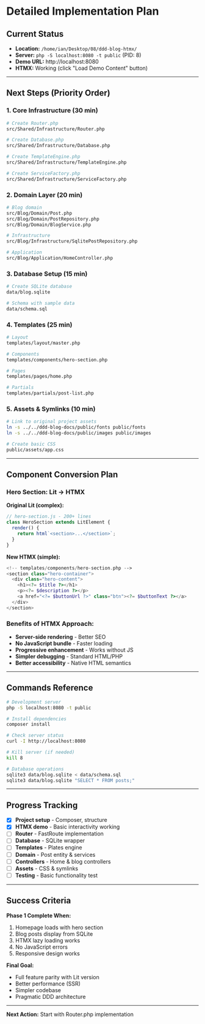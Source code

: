 # Detailed Implementation Plan

## Current Status
- **Location:** `/home/ian/Desktop/08/ddd-blog-htmx/`
- **Server:** `php -S localhost:8080 -t public` (PID: 8)
- **Demo URL:** http://localhost:8080
- **HTMX:** Working (click "Load Demo Content" button)

---

## Next Steps (Priority Order)

### **1. Core Infrastructure (30 min)**
```bash
# Create Router.php
src/Shared/Infrastructure/Router.php

# Create Database.php  
src/Shared/Infrastructure/Database.php

# Create TemplateEngine.php
src/Shared/Infrastructure/TemplateEngine.php

# Create ServiceFactory.php
src/Shared/Infrastructure/ServiceFactory.php
```

### **2. Domain Layer (20 min)**
```bash
# Blog domain
src/Blog/Domain/Post.php
src/Blog/Domain/PostRepository.php
src/Blog/Domain/BlogService.php

# Infrastructure
src/Blog/Infrastructure/SqlitePostRepository.php

# Application
src/Blog/Application/HomeController.php
```

### **3. Database Setup (15 min)**
```bash
# Create SQLite database
data/blog.sqlite

# Schema with sample data
data/schema.sql
```

### **4. Templates (25 min)**
```bash
# Layout
templates/layout/master.php

# Components
templates/components/hero-section.php

# Pages
templates/pages/home.php

# Partials
templates/partials/post-list.php
```

### **5. Assets & Symlinks (10 min)**
```bash
# Link to original project assets
ln -s ../../ddd-blog-docs/public/fonts public/fonts
ln -s ../../ddd-blog-docs/public/images public/images

# Create basic CSS
public/assets/app.css
```

---

## Component Conversion Plan

### **Hero Section: Lit → HTMX**

**Original Lit (complex):**
```javascript
// hero-section.js - 200+ lines
class HeroSection extends LitElement {
  render() {
    return html`<section>...</section>`;
  }
}
```

**New HTMX (simple):**
```php
<!-- templates/components/hero-section.php -->
<section class="hero-container">
  <div class="hero-content">
    <h1><?= $title ?></h1>
    <p><?= $description ?></p>
    <a href="<?= $buttonUrl ?>" class="btn"><?= $buttonText ?></a>
  </div>
</section>
```

### **Benefits of HTMX Approach:**
- **Server-side rendering** - Better SEO
- **No JavaScript bundle** - Faster loading
- **Progressive enhancement** - Works without JS
- **Simpler debugging** - Standard HTML/PHP
- **Better accessibility** - Native HTML semantics

---

## Commands Reference

```bash
# Development server
php -S localhost:8080 -t public

# Install dependencies
composer install

# Check server status
curl -I http://localhost:8080

# Kill server (if needed)
kill 8

# Database operations
sqlite3 data/blog.sqlite < data/schema.sql
sqlite3 data/blog.sqlite "SELECT * FROM posts;"
```

---

## Progress Tracking

- [x] **Project setup** - Composer, structure
- [x] **HTMX demo** - Basic interactivity working
- [ ] **Router** - FastRoute implementation
- [ ] **Database** - SQLite wrapper
- [ ] **Templates** - Plates engine
- [ ] **Domain** - Post entity & services
- [ ] **Controllers** - Home & blog controllers
- [ ] **Assets** - CSS & symlinks
- [ ] **Testing** - Basic functionality test

---

## Success Criteria

**Phase 1 Complete When:**
1. Homepage loads with hero section
2. Blog posts display from SQLite
3. HTMX lazy loading works
4. No JavaScript errors
5. Responsive design works

**Final Goal:**
- Full feature parity with Lit version
- Better performance (SSR)
- Simpler codebase
- Pragmatic DDD architecture

---

**Next Action:** Start with Router.php implementation
